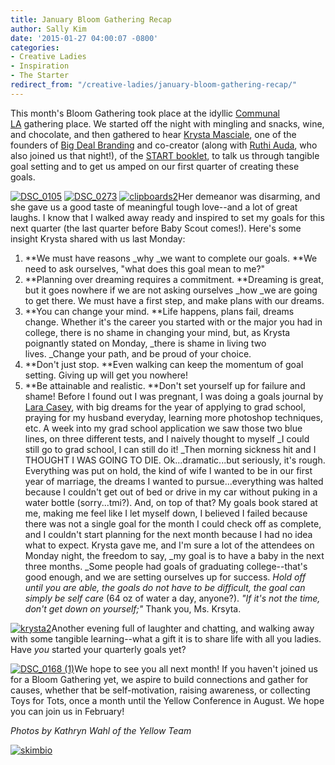 ```yaml
---
title: January Bloom Gathering Recap
author: Sally Kim
date: '2015-01-27 04:00:07 -0800'
categories:
- Creative Ladies
- Inspiration
- The Starter
redirect_from: "/creative-ladies/january-bloom-gathering-recap/"
---
```


This month's Bloom Gathering took place at the idyllic [Communal LA](http://www.communal-la.com/) gathering place. We started off the night with mingling and snacks, wine, and chocolate, and then gathered to hear [Krysta Masciale](http://www.stilettosontherocks.com/), one of the founders of [Big Deal Branding](http://www.bigdealbranding.com/) and co-creator (along with [Ruthi Auda](http://www.ruthiauda.com/blog/), who also joined us that night!), of the [START booklet](http://www.stilettosontherocks.com/shop/), to talk us through tangible goal setting and to get us amped on our first quarter of creating these goals.

[![DSC_0105](http://yellowconference.com/wp-content/uploads/2015/01/DSC_0105-e1422237964239.jpg)](http://yellowconference.com/wp-content/uploads/2015/01/DSC_0105.jpg) [![DSC_0273](http://yellowconference.com/wp-content/uploads/2015/01/DSC_0273-e1422238001926.jpg)](http://yellowconference.com/wp-content/uploads/2015/01/DSC_0273.jpg) [![clipboards2](http://yellowconference.com/wp-content/uploads/2015/01/clipboards2.jpg)](http://yellowconference.com/wp-content/uploads/2015/01/clipboards2.jpg)Her demeanor was disarming, and she gave us a good taste of meaningful tough love--and a lot of great laughs. I know that I walked away ready and inspired to set my goals for this next quarter (the last quarter before Baby Scout comes!). Here's some insight Krysta shared with us last Monday:

1.  **We must have reasons _why _we want to complete our goals. **We need to ask ourselves, "what does this goal mean to me?"
2.  **Planning over dreaming requires a commitment. **Dreaming is great, but it goes nowhere if we are not asking ourselves _how _we are going to get there. We must have a first step, and make plans with our dreams.
3.  **You can change your mind. **Life happens, plans fail, dreams change. Whether it's the career you started with or the major you had in college, there is no shame in changing your mind, but, as Krysta poignantly stated on Monday, _there is shame in living two lives. _Change your path, and be proud of your choice.
4.  **Don't just stop. **Even walking can keep the momentum of goal setting. Giving up will get you nowhere!
5.  **Be attainable and realistic. **Don't set yourself up for failure and shame! Before I found out I was pregnant, I was doing a goals journal by [Lara Casey](http://laracasey.com/), with big dreams for the year of applying to grad school, praying for my husband everyday, learning more photoshop techniques, etc. A week into my grad school application we saw those two blue lines, on three different tests, and I naively thought to myself _I could still go to grad school, I can still do it! _Then morning sickness hit and I THOUGHT I WAS GOING TO DIE. Ok...dramatic...but seriously, it's rough. Everything was put on hold, the kind of wife I wanted to be in our first year of marriage, the dreams I wanted to pursue...everything was halted because I couldn't get out of bed or drive in my car without puking in a water bottle (sorry...tmi?). And, on top of that? My goals book stared at me, making me feel like I let myself down, I believed I failed because there was not a single goal for the month I could check off as complete, and I couldn't start planning for the next month because I had no idea what to expect. Krysta gave me, and I'm sure a lot of the attendees on Monday night, the freedom to say, _my goal is to have a baby in the next three months. _Some people had goals of graduating college--that's good enough, and we are setting ourselves up for success. _Hold off until you are able, the goals do not have to be difficult, the goal can simply be self care_ (64 oz of water a day, anyone?). _"If it's not the time, don't get down on yourself;"_ Thank you, Ms. Krsyta.

[![krysta2](http://yellowconference.com/wp-content/uploads/2015/01/krysta2.jpg)](http://yellowconference.com/wp-content/uploads/2015/01/krysta2.jpg)Another evening full of laughter and chatting, and walking away with some tangible learning--what a gift it is to share life with all you ladies. Have _you_ started your quarterly goals yet?

[![DSC_0168 (1)](http://yellowconference.com/wp-content/uploads/2015/01/DSC_0168-1.jpg)](http://yellowconference.com/wp-content/uploads/2015/01/DSC_0168-1.jpg)We hope to see you all next month! If you haven't joined us for a Bloom Gathering yet, we aspire to build connections and gather for causes, whether that be self-motivation, raising awareness, or collecting Toys for Tots, once a month until the Yellow Conference in August. We hope you can join us in February!

_Photos by Kathryn Wahl of the Yellow Team_

[![skimbio](http://yellowconference.com/wp-content/uploads/2015/02/skimbio.jpg)](http://lettersfromamister.tumblr.com/)
